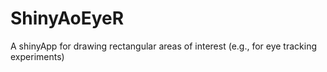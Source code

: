 # ShinyAoEyeR
A shinyApp for drawing rectangular areas of interest (e.g., for eye tracking experiments)

